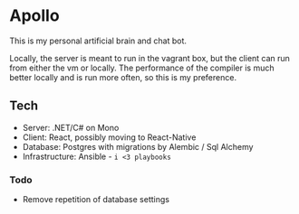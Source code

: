 # Apollo

This is my personal artificial brain and chat bot.

Locally, the server is meant to run in the vagrant box, but the client can run
from either the vm or locally.  The performance of the compiler is much better
locally and is run more often, so this is my preference.

## Tech
- Server: .NET/C# on Mono
- Client: React, possibly moving to React-Native
- Database: Postgres with migrations by Alembic / Sql Alchemy
- Infrastructure: Ansible - `i <3 playbooks`

### Todo
- Remove repetition of database settings
